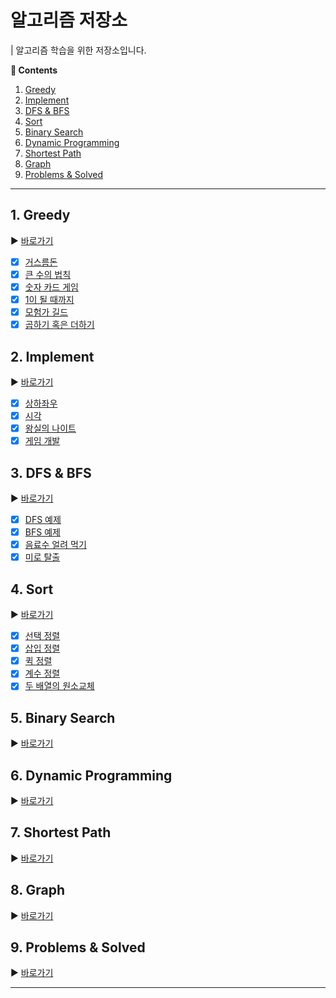 # 알고리즘 저장소

| 알고리즘 학습을 위한 저장소입니다.

**:book: Contents**
1. [Greedy](#1-greedy)
2. [Implement](#2-implement)
3. [DFS & BFS](#3-dfs--bfs)
4. [Sort](#4-sort)
5. [Binary Search](#5-binary-search)
6. [Dynamic Programming](#6-dynamic-programming)
7. [Shortest Path](#7-shortest-path)
8. [Graph](#8-graph)
9. [Problems & Solved](#9-problems--solved)

---

## 1. Greedy
:arrow_forward: [바로가기](/src/main/kotlin/greedy)
* [X] [거스름돈](/src/main/kotlin/greedy/거스름돈.kt)
* [X] [큰 수의 법칙](/src/main/kotlin/greedy/큰_수의_법칙.kt)
* [X] [숫자 카드 게임](/src/main/kotlin/greedy/숫자_카드_게임.kt)
* [X] [1이 될 때까지](/src/main/kotlin/greedy/1이_될_때까지.kt)
* [X] [모험가 길드](/src/main/kotlin/greedy/모험가_길드.kt)
* [X] [곱하기 혹은 더하기](/src/main/kotlin/greedy/곱하기_혹은_더하기.kt)

## 2. Implement
:arrow_forward: [바로가기](/src/main/kotlin/implement)
* [X] [상하좌우](/src/main/kotlin/implement/상하좌우.kt)
* [X] [시각](/src/main/kotlin/implement/시각.kt)
* [X] [왕실의 나이트](/src/main/kotlin/implement/왕실의_나이트.kt)
* [X] [게임 개발](/src/main/kotlin/implement/게임_개발.kt)

## 3. DFS & BFS
:arrow_forward: [바로가기](/src/main/kotlin/dfsbfs)
* [X] [DFS 예제](/src/main/kotlin/dfsbfs/DFS_예제.kt)
* [X] [BFS 예제](/src/main/kotlin/dfsbfs/BFS_예제.kt)
* [X] [음료수 얼려 먹기](/src/main/kotlin/dfsbfs/음료수_얼려_먹기.kt)
* [X] [미로 탈출](/src/main/kotlin/dfsbfs/미로_탈출.kt)

## 4. Sort
:arrow_forward: [바로가기](/src/main/kotlin/sort)
* [X] [선택 정렬](/src/main/kotlin/sort/선택_정렬.kt)
* [X] [삽입 정렬](/src/main/kotlin/sort/삽입_정렬.kt)
* [X] [퀵 정렬](/src/main/kotlin/sort/퀵_정렬.kt)
* [X] [계수 정렬](/src/main/kotlin/sort/계수_정렬.kt)
* [X] [두 배열의 원소교체](/src/main/kotlin/sort/두_배열의_원소교체.kt)

## 5. Binary Search
:arrow_forward: [바로가기](/src/main/kotlin/binarysearch)

## 6. Dynamic Programming
:arrow_forward: [바로가기](/src/main/kotlin/dynamicprogramming)

## 7. Shortest Path
:arrow_forward: [바로가기](/src/main/kotlin/shortestpath)

## 8. Graph
:arrow_forward: [바로가기](/src/main/kotlin/graph)

## 9. Problems & Solved
:arrow_forward: [바로가기](/src/main/kotlin/problems)

---

